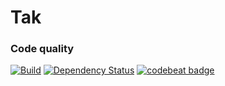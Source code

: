 # Tak

### Code quality
[![Build](https://codeship.com/projects/6413bfc0-e14a-0134-d4f7-5e506c0c41eb/status?branch=master)](https://app.codeship.com/projects/205461)
[![Dependency Status](https://gemnasium.com/badges/github.com/beagleknight/tak.svg)](https://gemnasium.com/github.com/beagleknight/tak)
[![codebeat badge](https://codebeat.co/badges/f7f9d1bd-5399-4356-bd60-ff7b6273f1d7)](https://codebeat.co/projects/github-com-beagleknight-tak-master)